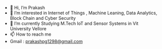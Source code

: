 - 👋 Hi, I’m Prakash
- 👀 I’m interested in Internet of Things , Machine Leaning, Data Analytics, Block Chain and Cyber Security 
- 🌱 I’m currently Studying M.Tech IoT and Sensor Systems in Vit University Vellore
- 📫 How to reach me 
- Gmail : prakashpg1298@gmail.com




